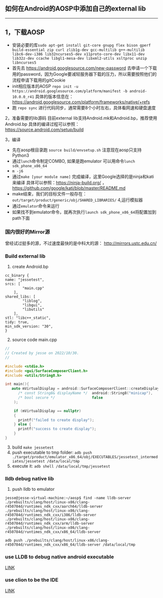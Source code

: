 ## 如何在Android的AOSP中添加自己的external lib
---
1，下载AOSP
---
* 安装必要的库`sudo apt-get install git-core gnupg flex bison gperf build-essential zip curl zlib1g-dev gcc-multilib g++-multilib libc6-dev-i386 lib32ncurses5-dev x11proto-core-dev libx11-dev lib32z-dev ccache libgl1-mesa-dev libxml2-utils xsltproc unzip libncurses5`
* 首先去 https://android.googlesource.com/new-password 去申请一个下载用的password，因为Google要减轻服务器下载的压力，所以需要按照他们的流程申请下载用的gitCookie
* init相应版本的AOSP 
`repo init -u https://android.googlesource.com/platform/manifest -b android-10.0.0_r41`
具体的版本信息在：https://android.googlesource.com/platform/frameworks/native/+refs
* 跑 `repo sync` 进行代码同步，通常需要8个小时左右，具体看网速和硬盘速度

2，准备需要的lib源码
目前external lib支持Android.mk和Android.bp，推荐使用Android.bp
具体的编译过程可以参照：
https://source.android.com/setup/build

3，编译
* 先在aosp根目录跑 `source build/envsetup.sh`
注意现在aosp只支持Python3
* 通过`lunch`命令制定COMBO, 如果是跑emulator 可以用命令`lunch sdk_phone_x86_64`
* `m -j6`
* 通过`make [your module name]` 完成编译，这里Google选择的是ninja和kati来编译
具体可以参照：https://ninja-build.org/ ，https://github.com/google/kati/blob/master/README.md 
* make结束，我们的目标文件一般存在：
`out/target/product/generic/obj/SHARED_LIBRARIES/`
4,运行模拟器
* 通过`emulator`命令来运行
* 如果找不到emulator命令，就再次执行`launch sdk_phone_x86_64`将配置加到path下面

### 国内很好的Mirror源
曾经试过挺多的源，不过速度最快的是中科大的源：
http://mirrors.ustc.edu.cn/

### Build external lib
1. create Android.bp

```
cc_binary {
name: "jessetest",
srcs: [
        "main.cpp"
    ],
shared_libs: [
        "liblog",
        "libgui",
        "libutils"
    ],
stl: "libc++_static",
tidy: true,
min_sdk_version: "30",
}
```
2.  source code main.cpp
```C++
//
// Created by jesse on 2022/10/30.
//

#include <stdio.h>
#include <gui/SurfaceComposerClient.h>
#include <utils/String8.h>

int main(){
   auto mVirtualDisplay = android::SurfaceComposerClient::createDisplay(
      /* const String8& displayName */  android::String8("minicap"),
      /* bool secure */                 false
    );

    if (mVirtualDisplay == nullptr)
    {
      printf("failed to create display");
    } else {
      printf("success to create display");
    }
}
```
3. build `make jessetest`
4. push executable to tmp folder: `adb push ./target/product/emulator_x86_64/obj/EXECUTABLES/jessetest_intermediates/jessetest /data/local/tmp`
5. execute it: `adb shell /data/local/tmp/jessetest`

### lldb debug native lib
1. push lldb to emulator
```
jesse@jesse-virtual-machine:~/aosp$ find -name lldb-server
./prebuilts/clang/host/linux-x86/clang-r450784d/runtimes_ndk_cxx/aarch64/lldb-server
./prebuilts/clang/host/linux-x86/clang-r450784d/runtimes_ndk_cxx/i386/lldb-server
./prebuilts/clang/host/linux-x86/clang-r450784d/runtimes_ndk_cxx/arm/lldb-server
./prebuilts/clang/host/linux-x86/clang-r450784d/runtimes_ndk_cxx/x86_64/lldb-server
```
`adb push ./prebuilts/clang/host/linux-x86/clang-r450784d/runtimes_ndk_cxx/x86_64/lldb-server /data/local/tmp`  

### use LLDB to debug native android executable
[LINK](https://github.com/JesseCodeBones/JesseCodeBones.github.io/blob/main/markdowns/ocean/Android/lldb_debug.md)

### use clion to be the IDE
[LINK](https://github.com/JesseCodeBones/JesseCodeBones.github.io/blob/main/markdowns/ocean/Android/clion_ide.md)